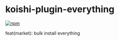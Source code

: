 # koishi-plugin-everything

[![npm](https://img.shields.io/npm/v/koishi-plugin-everything?style=flat-square)](https://www.npmjs.com/package/koishi-plugin-everything)

feat(market): bulk install everything
